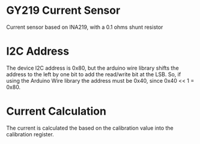 # GY219 Current Sensor
Current sensor based on INA219, with a 0.1 ohms shunt resistor

# I2C Address
The device I2C address is 0x80, but the arduino wire library shifts the address to the left by one bit to add the read/write bit at the LSB.
So, if using the Arduino Wire library the address must be 0x40, since 0x40 << 1 = 0x80.

# Current Calculation
The current is calculated the based on the calibration value into the calibration register. 
